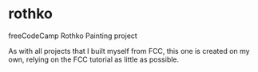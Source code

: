 # rothko
freeCodeCamp Rothko Painting project

As with all projects that I built myself from FCC, this one is created on my own, relying on the FCC tutorial as little as possible.
